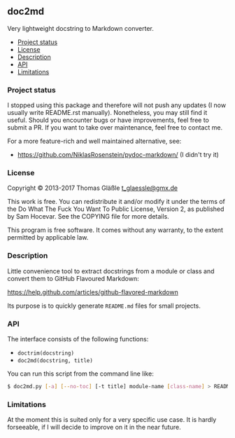 ## doc2md

Very lightweight docstring to Markdown converter.

- [Project status](#project-status)
- [License](#license)
- [Description](#description)
- [API](#api)
- [Limitations](#limitations)

### Project status

I stopped using this package and therefore will not push any updates (I now
usually write README.rst manually). Nonetheless, you may still find it useful.
Should you encounter bugs or have improvements, feel free to submit a PR. If
you want to take over maintenance, feel free to contact me.

For a more feature-rich and well maintained alternative, see:

- https://github.com/NiklasRosenstein/pydoc-markdown/ (I didn't try it)


### License

Copyright © 2013-2017 Thomas Gläßle <t_glaessle@gmx.de>

This work  is free. You can  redistribute it and/or modify  it under the
terms of the Do What The Fuck  You Want To Public License, Version 2, as
published by Sam Hocevar. See the COPYING file for more details.

This program  is free software.  It comes  without any warranty,  to the
extent permitted by applicable law.


### Description

Little convenience tool to extract docstrings from a module or class and
convert them to GitHub Flavoured Markdown:

https://help.github.com/articles/github-flavored-markdown

Its purpose is to quickly generate `README.md` files for small projects.


### API

The interface consists of the following functions:

 - `doctrim(docstring)`
 - `doc2md(docstring, title)`

You can run this script from the command line like:

```bash
$ doc2md.py [-a] [--no-toc] [-t title] module-name [class-name] > README.md
```


### Limitations

At the moment  this is suited only  for a very specific use  case. It is
hardly forseeable, if I will decide to improve on it in the near future.
